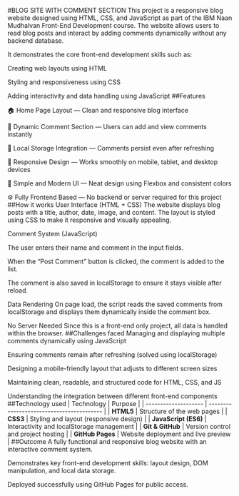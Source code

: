#BLOG SITE WITH COMMENT SECTION
This project is a responsive blog website designed using HTML, CSS, and JavaScript as part of the IBM Naan Mudhalvan Front-End Development course.
The website allows users to read blog posts and interact by adding comments dynamically without any backend database.

It demonstrates the core front-end development skills such as:

Creating web layouts using HTML

Styling and responsiveness using CSS

Adding interactivity and data handling using JavaScript
##Features

🏠 Home Page Layout — Clean and responsive blog interface

🧾 Dynamic Comment Section — Users can add and view comments instantly

💾 Local Storage Integration — Comments persist even after refreshing

📱 Responsive Design — Works smoothly on mobile, tablet, and desktop devices

🎨 Simple and Modern UI — Neat design using Flexbox and consistent colors

⚙️ Fully Frontend Based — No backend or server required for this project
##How it works
User Interface (HTML + CSS)
The website displays blog posts with a title, author, date, image, and content.
The layout is styled using CSS to make it responsive and visually appealing.

Comment System (JavaScript)

The user enters their name and comment in the input fields.

When the “Post Comment” button is clicked, the comment is added to the list.

The comment is also saved in localStorage to ensure it stays visible after reload.

Data Rendering
On page load, the script reads the saved comments from localStorage and displays them dynamically inside the comment box.

No Server Needed
Since this is a front-end only project, all data is handled within the browser.
##Challenges faced
Managing and displaying multiple comments dynamically using JavaScript

Ensuring comments remain after refreshing (solved using localStorage)

Designing a mobile-friendly layout that adjusts to different screen sizes

Maintaining clean, readable, and structured code for HTML, CSS, and JS

Understanding the integration between different front-end components
##Technology used
| Technology | Purpose |
| -------------------- | ----------------------------------------- |
| **HTML5** | Structure of the web pages |
| **CSS3** | Styling and layout (responsive design) |
| **JavaScript (ES6)** | Interactivity and localStorage management |
| **Git & GitHub** | Version control and project hosting |
| **GitHub Pages** | Website deployment and live preview |
##Outcome
A fully functional and responsive blog website with an interactive comment system.

Demonstrates key front-end development skills: layout design, DOM manipulation, and local data storage.

Deployed successfully using GitHub Pages for public access.
